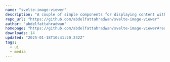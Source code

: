 ```yaml
---
name: "svelte-image-viewer"
description: "A couple of simple components for displaying content with pan and zoom capabilities."
repo_url: "https://github.com/abdelfattahradwan/svelte-image-viewer"
author: "abdelfattahradwan"
homepage: "https://github.com/abdelfattahradwan/svelte-image-viewer#readme"
downloads: 14
updated: "2025-01-18T10:41:20.232Z"
tags: 
  - ui
  - media
---
```

